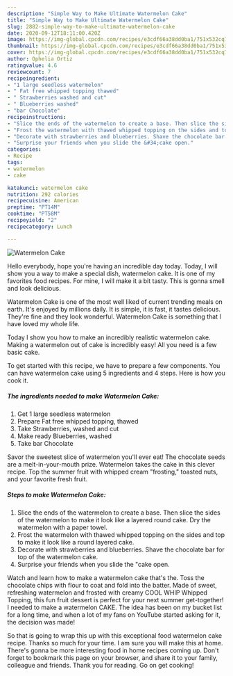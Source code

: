 ```yaml
---
description: "Simple Way to Make Ultimate Watermelon Cake"
title: "Simple Way to Make Ultimate Watermelon Cake"
slug: 2882-simple-way-to-make-ultimate-watermelon-cake
date: 2020-09-12T18:11:00.420Z
image: https://img-global.cpcdn.com/recipes/e3cdf66a38dd0ba1/751x532cq70/watermelon-cake-recipe-main-photo.jpg
thumbnail: https://img-global.cpcdn.com/recipes/e3cdf66a38dd0ba1/751x532cq70/watermelon-cake-recipe-main-photo.jpg
cover: https://img-global.cpcdn.com/recipes/e3cdf66a38dd0ba1/751x532cq70/watermelon-cake-recipe-main-photo.jpg
author: Ophelia Ortiz
ratingvalue: 4.6
reviewcount: 7
recipeingredient:
- "1 large seedless watermelon"
- " Fat free whipped topping thawed"
- " Strawberries washed and cut"
- " Blueberries washed"
- "bar Chocolate"
recipeinstructions:
- "Slice the ends of the watermelon to create a base. Then slice the sides of the watermelon to make it look like a layered round cake. Dry the watermelon with a paper towel."
- "Frost the watermelon with thawed whipped topping on the sides and top to make it look like a round layered cake."
- "Decorate with strawberries and blueberries. Shave the chocolate bar for top of the watermelon cake."
- "Surprise your friends when you slide the &#34;cake open."
categories:
- Recipe
tags:
- watermelon
- cake

katakunci: watermelon cake 
nutrition: 292 calories
recipecuisine: American
preptime: "PT14M"
cooktime: "PT58M"
recipeyield: "2"
recipecategory: Lunch

---
```



![Watermelon Cake](https://img-global.cpcdn.com/recipes/e3cdf66a38dd0ba1/751x532cq70/watermelon-cake-recipe-main-photo.jpg)

Hello everybody, hope you're having an incredible day today. Today, I will show you a way to make a special dish, watermelon cake. It is one of my favorites food recipes. For mine, I will make it a bit tasty. This is gonna smell and look delicious.

Watermelon Cake is one of the most well liked of current trending meals on earth. It's enjoyed by millions daily. It is simple, it is fast, it tastes delicious. They're fine and they look wonderful. Watermelon Cake is something that I have loved my whole life.

Today I show you how to make an incredibly realistic watermelon cake. Making a watermelon out of cake is incredibly easy! All you need is a few basic cake.


To get started with this recipe, we have to prepare a few components. You can have watermelon cake using 5 ingredients and 4 steps. Here is how you cook it.

<!--inarticleads1-->

##### The ingredients needed to make Watermelon Cake:

1. Get 1 large seedless watermelon
1. Prepare  Fat free whipped topping, thawed
1. Take  Strawberries, washed and cut
1. Make ready  Blueberries, washed
1. Take bar Chocolate


Savor the sweetest slice of watermelon you&#39;ll ever eat! The chocolate seeds are a melt-in-your-mouth prize. Watermelon takes the cake in this clever recipe. Top the summer fruit with whipped cream &#34;frosting,&#34; toasted nuts, and your favorite fresh fruit. 

<!--inarticleads2-->

##### Steps to make Watermelon Cake:

1. Slice the ends of the watermelon to create a base. Then slice the sides of the watermelon to make it look like a layered round cake. Dry the watermelon with a paper towel.
1. Frost the watermelon with thawed whipped topping on the sides and top to make it look like a round layered cake.
1. Decorate with strawberries and blueberries. Shave the chocolate bar for top of the watermelon cake.
1. Surprise your friends when you slide the &#34;cake open.


Watch and learn how to make a watermelon cake that&#39;s the. Toss the chocolate chips with flour to coat and fold into the batter. Made of sweet, refreshing watermelon and frosted with creamy COOL WHIP Whipped Topping, this fun fruit dessert is perfect for your next summer get-together! I needed to make a watermelon CAKE. The idea has been on my bucket list for a long time, and when a lot of my fans on YouTube started asking for it, the decision was made! 

So that is going to wrap this up with this exceptional food watermelon cake recipe. Thanks so much for your time. I am sure you will make this at home. There's gonna be more interesting food in home recipes coming up. Don't forget to bookmark this page on your browser, and share it to your family, colleague and friends. Thank you for reading. Go on get cooking!
